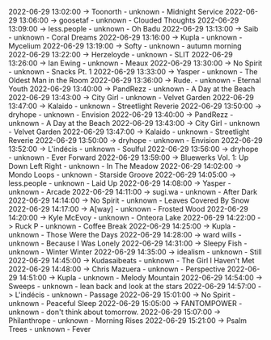 2022-06-29 13:02:00 -> Toonorth - unknown - Midnight Service
2022-06-29 13:06:00 -> goosetaf - unknown - Clouded Thoughts
2022-06-29 13:09:00 -> less.people - unknown - Oh Badu
2022-06-29 13:13:00 -> Saib - unknown - Coral Dreams
2022-06-29 13:16:00 -> Kupla - unknown - Mycelium
2022-06-29 13:19:00 -> Softy - unknown - autumn morning
2022-06-29 13:22:00 -> Herzeloyde - unknown - SLIT
2022-06-29 13:26:00 -> Ian Ewing - unknown - Meaux
2022-06-29 13:30:00 -> No Spirit - unknown - Snacks Pt. 1
2022-06-29 13:33:00 -> Yasper - unknown - The Oldest Man in the Room
2022-06-29 13:36:00 -> Rude. - unknown - Eternal Youth
2022-06-29 13:40:00 -> PandRezz - unknown - A Day at the Beach
2022-06-29 13:43:00 -> City Girl - unknown - Velvet Garden
2022-06-29 13:47:00 -> Kalaido - unknown - Streetlight Reverie
2022-06-29 13:50:00 -> dryhope - unknown - Envision
2022-06-29 13:40:00 -> PandRezz - unknown - A Day at the Beach
2022-06-29 13:43:00 -> City Girl - unknown - Velvet Garden
2022-06-29 13:47:00 -> Kalaido - unknown - Streetlight Reverie
2022-06-29 13:50:00 -> dryhope - unknown - Envision
2022-06-29 13:52:00 -> L'indécis - unknown - Soulful
2022-06-29 13:56:00 -> dryhope - unknown - Ever Forward
2022-06-29 13:59:00 -> Bluewerks Vol. 1: Up Down Left Right - unknown - In The Meadow
2022-06-29 14:02:00 -> Mondo Loops - unknown - Starside Groove
2022-06-29 14:05:00 -> less.people - unknown - Laid Up
2022-06-29 14:08:00 -> Yasper - unknown - Arcade
2022-06-29 14:11:00 -> sugi.wa - unknown - After Dark
2022-06-29 14:14:00 -> No Spirit - unknown - Leaves Covered By Snow
2022-06-29 14:17:00 -> A[way] - unknown - Frosted Wood
2022-06-29 14:20:00 -> Kyle McEvoy - unknown - Onteora Lake
2022-06-29 14:22:00 -> Ruck P - unknown - Coffee Break
2022-06-29 14:25:00 -> Kupla - unknown - Those Were the Days
2022-06-29 14:28:00 -> ward wills - unknown - Because I Was Lonely
2022-06-29 14:31:00 -> Sleepy Fish - unknown - Winter Winter
2022-06-29 14:35:00 -> idealism - unknown - Still
2022-06-29 14:45:00 -> Kudasaibeats - unknown - The Girl I Haven't Met
2022-06-29 14:48:00 -> Chris Mazuera - unknown - Perspective
2022-06-29 14:51:00 -> Kupla - unknown - Melody Mountain
2022-06-29 14:54:00 -> Sweeps - unknown - lean back and look at the stars
2022-06-29 14:57:00 -> L'indécis - unknown - Passage
2022-06-29 15:01:00 -> No Spirit - unknown - Peaceful Sleep
2022-06-29 15:05:00 -> FANTOMPOWER - unknown - don't think about tomorrow.
2022-06-29 15:07:00 -> Philanthrope - unknown - Morning Rises
2022-06-29 15:21:00 -> Psalm Trees - unknown - Fever

